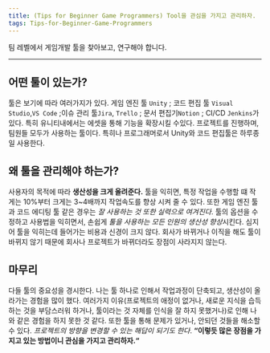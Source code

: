```yaml
---
title: (Tips for Beginner Game Programmers) Tool을 관심을 가지고 관리하자. 
tags: Tips-for-Beginner-Game-Programmers 
---
```


팀 레벨에서 게임개발 툴을 찾아보고, 연구해야 합니다. 

<!--more-->

---

## 어떤 툴이 있는가?

툴은 보기에 따라 여러가지가 있다. 게임 엔진 툴 `Unity` ; 코드 편집 툴 `Visual Studio`,`VS Code` ;이슈 관리 툴`Jira`, `Trello` ; 문서 편집기`Notion` ; CI/CD `Jenkins`가 있다. 특히 유니티내에서는 에셋을 통해 기능을 확장시킬 수있다. 프로젝트를 진행하며, 팀원들 모두가 사용하는 툴이다. 특히나 프로그래머로서 Unity와 코드 편집툴은 하루종일 사용한다. 

## 왜 툴을 관리해야 하는가?

사용자의 목적에 따라 **생산성을 크게 올려준다.** 툴을 익히면, 특정 작업을 수행할 떄 작게는 10%부터 크게는 3~4배까지 작업속도를 향상 시켜 줄 수 있다. 또한 게임 엔진 툴과 코드 에디팅 툴 같은 경우는 *잘 사용하는 것 또한 실력으로 여겨진다*. 툴의 옵션을 수정하고 사용법을 익히면서, 손쉽게 *툴을 사용하는 모든 인원의 생산성 향상*시킨다. 심지어 툴을 익히는데 들어가는 비용과 신경이 크지 않다. 회사가 바뀌거나 이직을 해도 툴이 바뀌지 않기 때문에 회사나 프로젝트가 바뀌더라도 장점이 사라지지 않는다.

## 마무리

다들 툴의 중요성을 경시한다. 나는 툴 하나로 인해서 작업과정이 단축되고, 생산성이 올라가는 경험을 많이 했다. 여러가지 이유(프로젝트의 애정이 없거나, 새로운 지식을 습득하는 것을 부담스러워 하거나, 툴이라는 것 자체를 인식을 잘 하지 못했거나)로 인해 나와 같은 경험을 하지 못한 것 같다. 또한 툴을 통해 문제가 있거나, 안되던 것들을 해소할 수 있다. *프로젝트의 방향을 변경할 수 있는 해답이 되기도 한다*. **“이렇듯 많은 장점을 가지고 있는 방법이니 관심을 가지고 관리하자.“**
